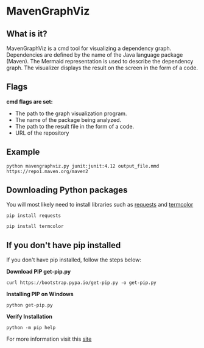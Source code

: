 # MavenGraphViz

## What is it?
MavenGraphViz is a cmd tool for visualizing a dependency graph. Dependencies are defined by the name of the Java language package (Maven). The Mermaid representation is used to describe the dependency graph. The visualizer displays the result on the screen in the form of a code.

## Flags
**cmd flags are set:**
- The path to the graph visualization program.
- The name of the package being analyzed.
- The path to the result file in the form of a code.
- URL of the repository

## Example

```
python mavengraphviz.py junit:junit:4.12 output_file.mmd https://repo1.maven.org/maven2
```

## Downloading Python packages
You will most likely need to install libraries such as [requests](https://pypi.org/project/requests/) and [termcolor](https://pypi.org/project/termcolor/)

```
pip install requests
```
```
pip install termcolor
```

## If you don't have pip installed
If you don't have pip installed, follow the steps below:

**Download PIP get-pip.py**
```
curl https://bootstrap.pypa.io/get-pip.py -o get-pip.py
```
**Installing PIP on Windows**
```
python get-pip.py
```
**Verify Installation**
```
python -m pip help
```

For more information visit this [site](https://phoenixnap.com/kb/install-pip-windows)

